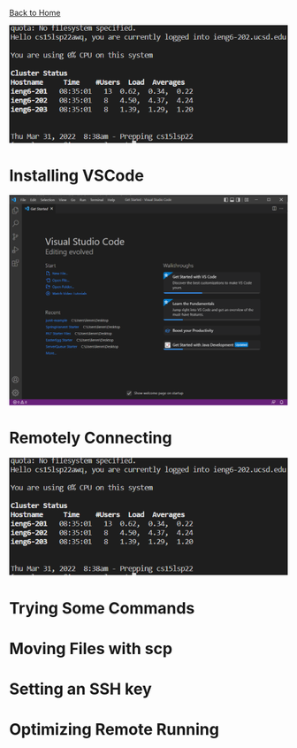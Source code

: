 [Back to Home](https://smhitle.github.io/cse15l-lab-reports/)

![Test](https://raw.githubusercontent.com/smhitle/cse15l-lab-reports/main/Lab%201%20Photos/image21.png)


# Installing VSCode

![VSCode Screenshot](Images/image22.png)

# Remotely Connecting

![Remote Connect Screenshot](Images/image21.png)

# Trying Some Commands

# Moving Files with scp

# Setting an SSH key

# Optimizing Remote Running

